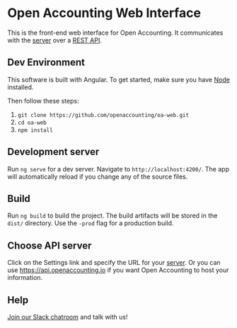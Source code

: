 # Open Accounting Web Interface

This is the front-end web interface for Open Accounting. It communicates with the [server](https://github.com/openaccounting/oa-server) over a [REST API](https://openaccounting.io/api).

## Dev Environment

This software is built with Angular. To get started, make sure you have [Node](https://nodejs.org) installed.


Then follow these steps:

1. `git clone https://github.com/openaccounting/oa-web.git`
2. `cd oa-web`
3. `npm install`


## Development server

Run `ng serve` for a dev server. Navigate to `http://localhost:4200/`. The app will automatically reload if you change any of the source files.

## Build

Run `ng build` to build the project. The build artifacts will be stored in the `dist/` directory. Use the `-prod` flag for a production build.

## Choose API server

Click on the Settings link and specify the URL for your [server](https://github.com/openaccounting/oa-server). Or you can use https://api.openaccounting.io if you want Open Accounting to host your information.


## Help

[Join our Slack chatroom](https://join.slack.com/t/openaccounting/shared_invite/enQtNDc3NTAyNjYyOTYzLTc0ZjRjMzlhOTg5MmYwNGQxZGQyM2IzZTExZWE0NDFlODRlNGVhZmZiNDkyZDlhODYwZDcyNTQ5ZWJkMDU3N2M) and talk with us!
